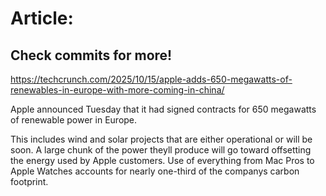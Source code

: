 # Article:

## Check commits for more!
https://techcrunch.com/2025/10/15/apple-adds-650-megawatts-of-renewables-in-europe-with-more-coming-in-china/

Apple announced Tuesday that it had signed contracts for 650 megawatts of renewable power in Europe.

This includes wind and solar projects that are either operational or will be soon. A large chunk of the power theyll produce will go toward offsetting the energy used by Apple customers. Use of everything from Mac Pros to Apple Watches accounts for nearly one-third of the companys carbon footprint.